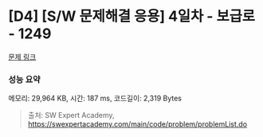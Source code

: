 # [D4] [S/W 문제해결 응용] 4일차 - 보급로 - 1249 

[문제 링크](https://swexpertacademy.com/main/code/problem/problemDetail.do?contestProbId=AV15QRX6APsCFAYD) 

### 성능 요약

메모리: 29,964 KB, 시간: 187 ms, 코드길이: 2,319 Bytes



> 출처: SW Expert Academy, https://swexpertacademy.com/main/code/problem/problemList.do